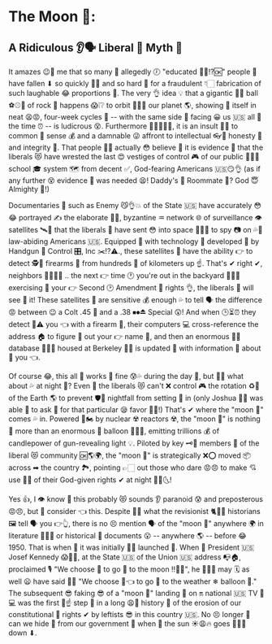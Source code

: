 # The Moon 🌚:

## A Ridiculous 👂🗣 Liberal 🤡 Myth 🐉

It amazes 😉🤙 me that so many 👬 allegedly 🕖 "educated 👨‍🎓⁉🆗" people 👫 have fallen ⬇ so quickly 🏃💨 and so hard 🍆 for a fraudulent 👇🏻 fabrication of such laughable 😂 proportions 💱. The very 👌 idea 💡 that a gigantic 💪💦 ball ⚽⚾🏀 of rock 🗿 happens 😱❕❔ to orbit 🌂👎🏿 our planet 🌎, showing 👀 itself in neat 😫😡, four-week cycles 🤣 -- with the same side 👳 facing 😀 us 🇺🇸 all 😤 the time ⏰ -- is ludicrous 😵. Furthermore 🚮🏄🏿👼🏽, it is an insult 🎢🚫 to common 🐩 sense 💰 and a damnable 😜 affront to intellectual 👓📖 honesty 🔪 and integrity 😤. That people 👨🏿 actually 😳 believe 🌈 it is evidence 📑 that the liberals 😻 have wrested the last 😍 vestiges of control 🎮 of our public 🍆😞💦 school 🎓 system 🗺 from decent ✅, God-fearing Americans 🇺🇸😏👌 (as if any further 😵 evidence 📑 was needed 😫! Daddy's 👨 Roommate 🤡? God 😇 Almighty 🙌!)

Documentaries 📝 such as Enemy 😼👌💥 of the State 🇺🇸 have accurately 😳😂 portrayed ✍ the elaborate 🎈🎍, byzantine ♒ network 🌐 of surveillance 👁 satellites 🛰📡 that the liberals 🤡 have sent 😳 into space 📡🔭🚀 to spy 📷 on 💦🤣 law-abiding Americans 🇺🇸. Equipped 💪 with technology 📱 developed 🚀 by Handgun 🔫 Control 🎛, Inc ✂⁉⚠., these satellites 📡 have the ability 👉 to detect 🕵👀 firearms 🔫 from hundreds 🔢 of kilometers up ☝. That's ✔ right ✔, neighbors 🚶🏼‍♀️🏡 .. the next 👉 time 🕐 you're out in the backyard 👅🍑💕 exercising 💪 your 👉 Second 🕑 Amendment 🔫 rights 👌, the liberals 🤡 will see 👀 it! These satellites 📡 are sensitive 💰 enough 💦 to tell 🗣 the difference 😡 between 😉 a Colt .45 🔫 and a .38 ⏹⏺⏏ Special 😲! And when 🕒⏳⏰ they detect 🚨⚠ you 👈 with a firearm 🔫, their computers 💻 cross-reference the address 🏠 to figure 🤔 out your 👉 name 📛, and then an enormous 👲🏽 database 📝📓📕 housed at Berkeley 😤😭 is updated 🤔 with information 📄 about 🤔 you 👈.

Of course 😂, this all 💯 works 🏢 fine 😰💦 during the day 📆, but 🔮🍑 what about 💦 at night 🌙? Even 🌃 the liberals 😻 can't ❌ control 🎮 the rotation ♻📅 of the Earth 🌎 to prevent 🛡🔞 nightfall from setting 📐 in (only Joshua 👨🍍 was able 💪 to ask 🙏 for that particular 😪 favor 🤷‍♂️!) That's ✔ where the "moon 🌝" comes 💦 in. Powered 🚨🏍 by nuclear ☢ reactors ☢, the "moon 🌝" is nothing 🚫 more than an enormous 🔌 balloon 🤷🏽‍♀️, emitting trillions 💰 of candlepower of gun-revealing light 💡. Piloted by key 🗝🔑 members 👦 of the liberal 😻 community 🆗🌎🌍, the "moon 🌙" is strategically ❌⭕ moved 📦 across ➡ the country 🏞, pointing 👉🏻 out those who dare 😡😠 to make 💘 use ✍🏻 of their God-given rights ✔ at night 🌙🌛🌜!

Yes 👍, I 👁 know 🤔 this probably 😻 sounds 👂 paranoid 😰 and preposterous 😡😠, but 🍑 consider 👈 this. Despite 🤔🚫 what the revisionist 🐈👲🏾 historians 🖼 tell 🗣 you 👉👆, there is no 😣 mention 🗣 of the "moon 🌙" anywhere 🌍 in literature 💯😩🍑 or historical 🚫 documents 😮 -- anywhere 🌎 -- before 😂 1950. That is when 🍑 it was initially 💇💺 launched 🚀. When 🍑 President 🇺🇸 Josef Kennedy 😱🤜🏉, at the State 🇺🇸 of the Union 🇺🇸 address 📭🏠, proclaimed 🎙 "We choose 🤔 to go 🏃 to the moon ‼🌝🌙", he 👨🏼‍🎓 may 🗓 as well 😦 have said 💬🙈 "We choose 🤔👈 to go 🏃 to the weather ❄ balloon 🎈." The subsequent 😎 faking 😎 of a "moon 🌚" landing 🛬 on 🔛 national 🇺🇸 TV 📡💻 was the first 🥇☝ step 🚶 in a long 😩🍆 history 📜 of the erosion of our constitutional 📃 rights ✔ by leftists 😎 in this country 🇺🇸. No 😣 longer 📏 can we hide 🙈 from our government 💩 when 🍑 the sun ☀😩🔥 goes 🏃🏿💗 down ⬇.
